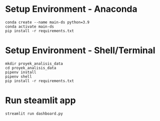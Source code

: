 

# Setup Environment - Anaconda
```
conda create --name main-ds python=3.9
conda activate main-ds
pip install -r requirements.txt
```

# Setup Environment - Shell/Terminal
```
mkdir proyek_analisis_data
cd proyek_analisis_data
pipenv install
pipenv shell
pip install -r requirements.txt
```

# Run steamlit app
```
streamlit run dashboard.py
```
